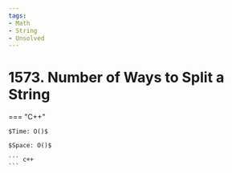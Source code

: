 ```yaml
---
tags:
- Math
- String
- Unsolved
---
```



# 1573. Number of Ways to Split a String

=== "C++"

    $Time: O()$

    $Space: O()$

    ``` c++
    ```